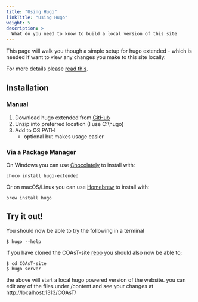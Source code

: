 ```yaml
---
title: "Using Hugo"
linkTitle: "Using Hugo"
weight: 5
description: >
  What do you need to know to build a local version of this site
---
```


This page will walk you though a simple setup for hugo extended - which is needed if want to view any changes you make to this site locally.

For more details please [read this](https://gohugo.io/getting-started/installing/).

## Installation
### Manual
1) Download hugo extended from [GitHub](https://github.com/gohugoio/hugo/releases)
2) Unzip into preferred location (I use C:\hugo)
3) Add to OS PATH
    * optional but makes usage easier
### Via a Package Manager
On Windows you can use [Chocolately](https://chocolatey.org/) to install with:
```shell
choco install hugo-extended
```
Or on macOS/Linux you can use [Homebrew](https://brew.sh/) to install with:
```shell
brew install hugo
```
## Try it out!
You should now be able to try the following in a terminal
```shell
$ hugo --help
```

if you have cloned the COAsT-site [repo](github_repo) you should also now be able to;

```shell
$ cd COAsT-site
$ hugo server
```
the above will start a local hugo powered version of the website. you can edit any of the files under /content and see your changes at http://localhost:1313/COAsT/
